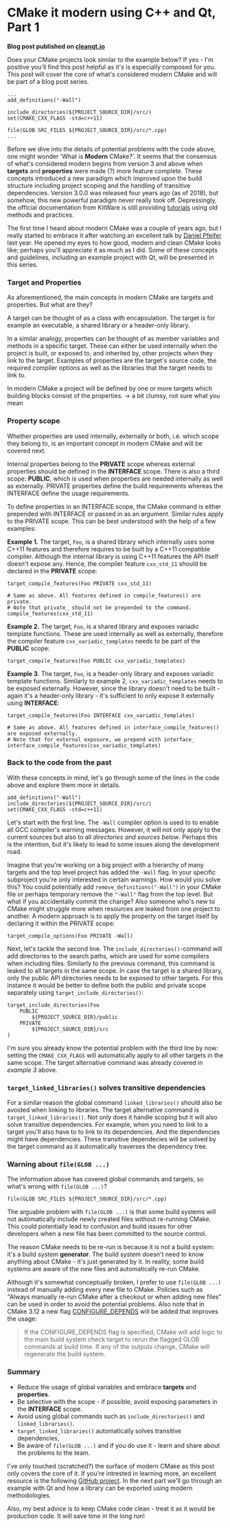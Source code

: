 # CMake it modern using C++ and Qt, Part 1

__Blog post published on [cleanqt.io](www.cleanqt.io)__ 

Does your CMake projects look similar to the example below? If yes - I'm positive you'll find this post helpful as it's is especially composed for you. This post will cover the core of what's considered modern CMake and will be part of a blog post series.

```
...
add_definitions("-Wall")

include_directories(${PROJECT_SOURCE_DIR}/src/)
set(CMAKE_CXX_FLAGS -std=c++11)

file(GLOB SRC_FILES ${PROJECT_SOURCE_DIR}/src/*.cpp)
...
``` 

Before we dive into the details of potential problems with the code above, one might wonder 'What is __Modern__ CMake?'. It seems that the consensus of what's considered modern begins from version 3 and above when __targets__ and __properties__ were made (?) more feature complete. These concepts introduced a new paradigm which improved upon the build structure including project scoping and the handling of transitive dependencies. Version 3.0.0 was released four years ago (as of 2018), but somehow, this new powerful paradigm never really took off. Depressingly, the official documentation from KitWare is still providing [tutorials](https://cmake.org/cmake-tutorial/) using old methods and practices. 

The first time I heard about modern CMake was a couple of years ago, but I really started to embrace it after watching an excellent talk by [Daniel Pfeifer](https://www.youtube.com/watch?v=bsXLMQ6WgIk) last year. He opened my eyes to how good, modern and clean CMake looks like; perhaps you'll appreciate it as much as I did. Some of these concepts and guidelines, including an example project with Qt, will be presented in this series.

### Target and Properties

As aforementioned, the main concepts in modern CMake are targets and properties. But what are they? 

A target can be thought of as a class with encapsulation. The target is for example an executable, a shared library or a header-only library. 

In a similar analogy, properties can be thought of as member variables and methods in a specific target. These can either be used internally when the project is built, or exposed to, and inherited by, other projects when they  link to the target. Examples of properties are the target's source code, the required compiler options as well as the libraries that the target needs to link to. 

In modern CMake a project will be defined by one or more targets which building blocks consist of the properties. 
-> a bit clumsy, not sure what you mean

### Property scope

Whether properties are used internally, externally or both, i.e. which scope they belong to, is an important concept in modern CMake and will be covered next. 

Internal properties belong to the __PRIVATE__ scope whereas external properties should be defined in the __INTERFACE__ scope. There is also a third scope: __PUBLIC__, which is used when properties are needed internally as well as externally. PRIVATE properties define the build requirements whereas the INTERFACE define the usage requirements.

To define properties in an INTERFACE scope, the CMake command is either prepended with INTERFACE or passed in as an argument. Similar rules apply to the PRIVATE scope. This can be best understood with the help of a few examples:

__Example 1.__ The target, `Foo`, is a shared library which internally uses some C++11 features and therefore requires to be built by a C++11 compatible compiler. Although the internal library is using C++11 features the API itself doesn't expose any. Hence, the compiler feature `cxx_std_11` should be declared in the __PRIVATE__ scope:

```
target_compile_features(Foo PRIVATE cxx_std_11) 

# Same as above. All features defined in compile_features() are private.
# Note that private_ should not be prepended to the command.
compile_features(cxx_std_11)
```

__Example 2.__ The target, `Foo`, is a shared library and exposes variadic template functions. These are used internally as well as externally, therefore the compiler feature `cxx_variadic_templates` needs to be part of the __PUBLIC__ scope:

```
target_compile_features(Foo PUBLIC cxx_variadic_templates)
```

__Example 3.__ The target, `Foo`, is a header-only library and exposes variadic template functions. Similarly to example 2, `cxx_variadic_templates` needs to be exposed externally. However, since the library doesn't need to be built - again it's a header-only library - it's sufficient to only expose it externally using __INTERFACE__:

```
target_compile_features(Foo INTERFACE cxx_variadic_templates)

# Same as above. All features defined in interface_compile_features() are exposed externally.
# Note that for external exposure, we prepend with interface_
interface_compile_features(cxx_variadic_templates)
```

### Back to the code from the past
With these concepts in mind, let's go through some of the lines in the code above and explore them more in details.

```
add_definitions("-Wall")
include_directories(${PROJECT_SOURCE_DIR}/src/)
set(CMAKE_CXX_FLAGS -std=c++11)
```

Let's start with the first line. The `-Wall` compiler option is used to to enable all GCC compiler's warning messages. However, it will not only apply to the current sources but also to all _directories and sources below_. Perhaps this is the intention, but it's likely to lead to some issues along the development road.

Imagine that you're working on a big project with a hierarchy of many targets and the top level project has added the `-Wall` flag. In your specific subproject you're only interested in certain warnings. How would you solve this? You could potentially add `remove_definitions("-Wall")` in your CMake file or perhaps temporary remove the `"-Wall"` flag from the top level. But what if you accidentally commit the change? Also someone who's new to CMake might struggle more when resources are leaked from one project to another. A modern approach is to apply the property on the target itself by declaring it within the PRIVATE scope:

```
target_compile_options(Foo PRIVATE -Wall)
```

Next, let's tackle the second line. The `include_directories()`-command will add directories to the search paths, which are used for some compilers when including files. Similarly to the previous command, this command is leaked to all targets in the same scope. In case the target is a shared library, only the public API directories needs to be exposed to other targets. For this instance it would be better to define both the public and private scope separately using `target_include_directories()`:

```
target_include_directories(Foo
    PUBLIC 
        ${PROJECT_SOURCE_DIR}/public
    PRIVATE
        ${PROJECT_SOURCE_DIR}/src
)

```

I'm sure you already know the potential problem with the third line by now: setting the `CMAKE_CXX_FLAGS` will automatically apply to all other targets in the same scope. The target alternative command was already covered in _example 3_ above.

### `target_linked_libraries()` solves transitive dependencies
For a similar reason the global command `linked_libraries()` should also be avoided when linking to libraries. The target alternative command is `target_linked_libraries()`. Not only does it handle scoping but it will also solve transitive dependencies. For example, when you need to link to a target you'll also have to to link to its dependencies. And the dependencies might have dependencies. These transitive dependecies will be solved by the target command as it automatically traverses the dependency tree.

### Warning about `file(GLOB ...)`

The information above has covered global commands and targets, so what's wrong with `file(GLOB ...)`?

```
file(GLOB SRC_FILES ${PROJECT_SOURCE_DIR}/src/*.cpp)
```
The arguable problem with `file(GLOB ...)` is that some build systems will not automatically include newly created files without re-running CMake. This could potentially lead to confusion and build issues for other developers when a new file has been committed to the source control. 

The reason CMake needs to be re-run is because it is not a build system: it's a build system __generator__. The build system doesn't need to know anything about CMake - it's just generated by it. In reality, some build systems are aware of the new files and automatically re-run CMake.

Although it's somewhat conceptually broken, I prefer to use `file(GLOB ...)` instead of manually adding every new file to CMake. Policies such as "Always manually re-run CMake after a checkout or when adding new files" can be used in order to avoid the potential problems. Also note that in CMake 3.12 a new flag [CONFIGURE_DEPENDS](https://cmake.org/cmake/help/latest/command/file.html) will be added that improves the usage:

>If the CONFIGURE_DEPENDS flag is specified, CMake will add logic to the main build system check target to rerun the flagged GLOB commands at build time. If any of the outputs change, CMake will regenerate the build system.


### Summary

* Reduce the usage of global variables and embrace __targets__ and __properties__.
* Be selective with the scope - if possible, avoid exposing parameters in the __INTERFACE__ scope.
* Avoid using global commands such as `include_directories()` and `linked_libraries()`.
* `target_linked_libraries()` automatically solves transitive dependencies,
* Be aware of `file(GLOB ...)` and if you do use it - learn and share about the problems to the team.

I've only touched (scratched?) the surface of modern CMake as this post only covers the core of it. If you're intrested in learning more, an excellent resource is the following [GitHub project](https://cliutils.gitlab.io/modern-cmake/). In the next part we'll go through an example with Qt and how a library can be exported using modern methodologies. 

Also, my best advice is to keep CMake code clean - treat it as it would be production code. It will save time in the long run!

